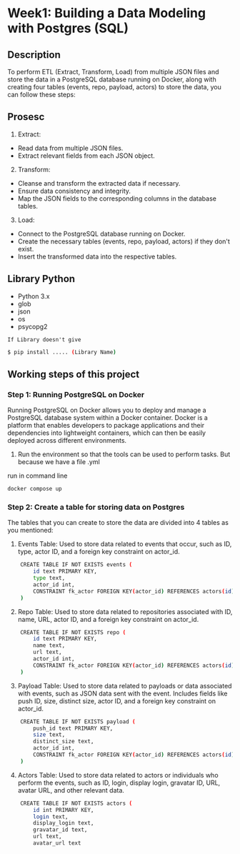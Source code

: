 # Week1: Building a Data Modeling with Postgres (SQL)

## Description

To perform ETL (Extract, Transform, Load) from multiple JSON files and store the data in a PostgreSQL database running on Docker, along with creating four tables (events, repo, payload, actors) to store the data, you can follow these steps:

## Prosesc
1. Extract:
- Read data from multiple JSON files.
- Extract relevant fields from each JSON object.

2. Transform:
- Cleanse and transform the extracted data if necessary.
- Ensure data consistency and integrity.
- Map the JSON fields to the corresponding columns in the database tables.

3. Load:
- Connect to the PostgreSQL database running on Docker.
- Create the necessary tables (events, repo, payload, actors) if they don't exist.
- Insert the transformed data into the respective tables.
  
## Library Python

- Python 3.x
- glob
- json
- os
- psycopg2 
  
`If Library doesn't give`
```bash
$ pip install ..... (Library Name)
```

## Working steps of this project
### Step 1: Running PostgreSQL on Docker
Running PostgreSQL on Docker allows you to deploy and manage a PostgreSQL database system within a Docker container. Docker is a platform that enables developers to package applications and their dependencies into lightweight containers, which can then be easily deployed across different environments.

1. Run the environment so that the tools can be used to perform tasks.
But because we have a file .yml

run in command line
```bash
docker compose up
```

### Step 2: Create a table for storing data on Postgres
The tables that you can create to store the data are divided into 4 tables as you mentioned:

1. Events Table:
Used to store data related to events that occur, such as ID, type, actor ID, and a foreign key constraint on actor_id.
```bash
    CREATE TABLE IF NOT EXISTS events (
        id text PRIMARY KEY,
        type text,
        actor_id int,
        CONSTRAINT fk_actor FOREIGN KEY(actor_id) REFERENCES actors(id)
    )
```

2. Repo Table:
Used to store data related to repositories associated with ID, name, URL, actor ID, and a foreign key constraint on actor_id.

```bash
    CREATE TABLE IF NOT EXISTS repo (
        id text PRIMARY KEY,
        name text,
        url text,
        actor_id int,
        CONSTRAINT fk_actor FOREIGN KEY(actor_id) REFERENCES actors(id)
    )
```

3. Payload Table:
Used to store data related to payloads or data associated with events, such as JSON data sent with the event. Includes fields like push ID, size, distinct size, actor ID, and a foreign key constraint on actor_id.
```bash
    CREATE TABLE IF NOT EXISTS payload (
        push_id text PRIMARY KEY,
        size text,
        distinct_size text,
        actor_id int,
        CONSTRAINT fk_actor FOREIGN KEY(actor_id) REFERENCES actors(id)
    )
```
4. Actors Table:
Used to store data related to actors or individuals who perform the events, such as ID, login, display login, gravatar ID, URL, avatar URL, and other relevant data.

```bash
    CREATE TABLE IF NOT EXISTS actors (
        id int PRIMARY KEY,
        login text,
        display_login text,
        gravatar_id text,
        url text,
        avatar_url text
```

